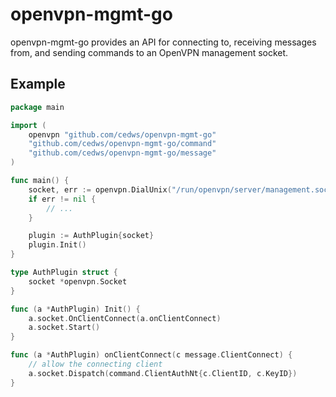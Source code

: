 # openvpn-mgmt-go
openvpn-mgmt-go provides an API for connecting to, receiving messages from, and sending commands to an OpenVPN management socket.

## Example
```go
package main

import (
	openvpn "github.com/cedws/openvpn-mgmt-go"
	"github.com/cedws/openvpn-mgmt-go/command"
	"github.com/cedws/openvpn-mgmt-go/message"
)

func main() {
	socket, err := openvpn.DialUnix("/run/openvpn/server/management.sock")
	if err != nil {
		// ...
	}

	plugin := AuthPlugin{socket}
	plugin.Init()
}

type AuthPlugin struct {
	socket *openvpn.Socket
}

func (a *AuthPlugin) Init() {
	a.socket.OnClientConnect(a.onClientConnect)
	a.socket.Start()
}

func (a *AuthPlugin) onClientConnect(c message.ClientConnect) {
	// allow the connecting client
	a.socket.Dispatch(command.ClientAuthNt{c.ClientID, c.KeyID})
}
```
